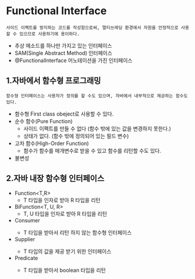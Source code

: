 Functional Interface
===============================
    사이드 이펙트를 방지하는 코드를 작성함으로써, 멀티쓰레딩 환경에서 자원을 안정적으로 사용할 수 있으므로 사용하기에 용이하다.   
 + 추상 메소드를 하나만 가지고 있는 인터페이스
 + SAM(Single Abstract Method) 인터페이스
 + @FunctionalInterface 어노테이션을 가진 인터페이스

1.자바에서 함수형 프로그래밍
-------------------------------
    함수형 인터페이스는 사용자가 정의를 할 수도 있으며, 자바에서 내부적으로 제공하는 함수도 있다.
 + 함수형 First class obeject로 사용할 수 있다.
 + 순수 함수(Pure Function)
   - 사이드 이펙트를 만들 수 없다 (함수 밖에 있는 값을 변경하지 못한다.)
   - 상태가 없다. (함수 밖에 정의되어 있는 필드 변수)
 + 고차 함수(High-Order Function)
   - 함수가 함수를 매개변수로 받을 수 있고 함수를 리턴할 수도 있다.
 + 불변성
 
2.자바 내장 함수형 인터페이스
--------------------------------
 + Function<T,R>
   - T 타입을 인자로 받아 R 타입을 리턴
 + BiFunction<T, U, R>
   - T, U 타입을 인자로 받아 R 타입을 리턴
 + Consumer<T>
   - T 타입을 받아서 리턴 하지 않는 함수형 인터페이스
 + Supplier<T>
   - T 타입의 값을 제공 받기 위한 인터페이스
 + Predicate<T>
   - T 타입을 받아서 boolean 타입을 리턴
